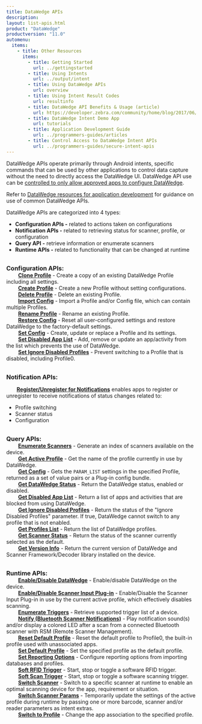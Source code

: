 ```yaml
---
title: DataWedge APIs
description:
layout: list-apis.html
product: "DataWedge"
productversion: "11.0"
automenu:
  items:
    - title: Other Resources
      items:
        - title: Getting Started
          url: ../gettingstarted
        - title: Using Intents
          url: ../output/intent
        - title: Using DataWedge APIs
          url: overview
        - title: Using Intent Result Codes
          url: resultinfo
        - title: DataWedge API Benefits & Usage (article)
          url: https://developer.zebra.com/community/home/blog/2017/06/27/datawedge-apis-benefits-challenges
        - title: DataWedge Intent Demo App
          url: tutorials
        - title: Application Development Guide
          url: ../programmers-guides/articles
        - title: Control Access to DataWedge Intent APIs
          url: ../programmers-guides/secure-intent-apis
---
```


DataWedge APIs operate primarily through Android intents, specific commands that can be used by other applications to control data capture without the need to directly access the DataWedge UI. DataWedge API use can be [controlled to only allow approved apps to configure DataWedge](../programmers-guides/secure-intent-apis).

<p>Refer to <a href="../programmers-guides/articles">DataWedge resources for application development</a> for guidance on use of common DataWedge APIs.
</p>

DataWedge APIs are categorized into 4 types:

- **Configuration APIs -** related to actions taken on configurations
- **Notification APIs -** related to retrieving status for scanner, profile, or configuration
- **Query API -** retrieve information or enumerate scanners
- **Runtime APIs -** related to functionality that can be changed at runtime
  <br><br>

<b style="font-size:16px">Configuration APIs:</b><br />
&nbsp;&nbsp;&nbsp;&nbsp;&nbsp;&nbsp;&nbsp;&nbsp;**<a href="./cloneprofile">Clone Profile</a>** - Create a copy of an existing DataWedge Profile including all settings.<br/>
&nbsp;&nbsp;&nbsp;&nbsp;&nbsp;&nbsp;&nbsp;&nbsp;**<a href="./createprofile">Create Profile</a>** - Create a new Profile without setting configurations.<br />
&nbsp;&nbsp;&nbsp;&nbsp;&nbsp;&nbsp;&nbsp;&nbsp;**<a href="./deleteprofile">Delete Profile</a>** - Delete an existing Profile.<br />
&nbsp;&nbsp;&nbsp;&nbsp;&nbsp;&nbsp;&nbsp;&nbsp;**<a href="./importconfig">Import Config</a>** - Import a Profile and/or Config file, which can contain multiple Profiles.<br />
&nbsp;&nbsp;&nbsp;&nbsp;&nbsp;&nbsp;&nbsp;&nbsp;**<a href="./renameprofile">Rename Profile</a>** - Rename an existing Profile.<br />
&nbsp;&nbsp;&nbsp;&nbsp;&nbsp;&nbsp;&nbsp;&nbsp;**<a href="./restoreconfig">Restore Config</a></td>** - Reset all user-configured settings and restore DataWedge to the factory-default settings.<br />
&nbsp;&nbsp;&nbsp;&nbsp;&nbsp;&nbsp;&nbsp;&nbsp;**<a href="./setconfig">Set Config</a>** - Create, update or replace a Profile and its settings.<br />
&nbsp;&nbsp;&nbsp;&nbsp;&nbsp;&nbsp;&nbsp;&nbsp;**<a href="./setdisabledapplist">Set Disabled App List</a>** - Add, remove or update an app/activity from the list which prevents the use of DataWedge.<br />
&nbsp;&nbsp;&nbsp;&nbsp;&nbsp;&nbsp;&nbsp;&nbsp;**<a href="./setignoredisabledprofiles">Set Ignore Disabled Profiles</a>** - Prevent switching to a Profile that is disabled, including Profile0.<br />
<br>

<b style="font-size:16px">Notification APIs:</b><br />

&nbsp;&nbsp;&nbsp;&nbsp;&nbsp;&nbsp;&nbsp;**<a href="./registerfornotification">Register/Unregister for Notifications</a>** enables apps to register or unregister to receive notifications of status changes related to:<br />

- Profile switching
- Scanner status
- Configuration
  <br><br>

<b style="font-size:16px">Query APIs:</b><br />
&nbsp;&nbsp;&nbsp;&nbsp;&nbsp;&nbsp;&nbsp;&nbsp;**<a href="./enumeratescanners">Enumerate Scanners</a>** - Generate an index of scanners available on the device.<br />
&nbsp;&nbsp;&nbsp;&nbsp;&nbsp;&nbsp;&nbsp;&nbsp;**<a href="./getactiveprofile">Get Active Profile</a>** - Get the name of the profile currently in use by DataWedge.<br />
&nbsp;&nbsp;&nbsp;&nbsp;&nbsp;&nbsp;&nbsp;&nbsp;**<a href="./getconfig">Get Config</a>** - Gets the `PARAM_LIST` settings in the specified Profile, returned as a set of value pairs or a Plug-in config bundle. <br />
&nbsp;&nbsp;&nbsp;&nbsp;&nbsp;&nbsp;&nbsp;&nbsp;**<a href="./getdatawedgestatus">Get DataWedge Status</a>** - Return the DataWedge status, enabled or disabled.<br />
&nbsp;&nbsp;&nbsp;&nbsp;&nbsp;&nbsp;&nbsp;&nbsp;**<a href="./getdisabledapplist">Get Disabled App List</a>** - Return a list of apps and activities that are blocked from using DataWedge.<br />
&nbsp;&nbsp;&nbsp;&nbsp;&nbsp;&nbsp;&nbsp;&nbsp;**<a href="./getignoredisabledprofiles">Get Ignore Disabled Profiles</a>** - Return the status of the "Ignore Disabled Profiles" parameter. If true, DataWedge cannot switch to any profile that is not enabled.<br />
&nbsp;&nbsp;&nbsp;&nbsp;&nbsp;&nbsp;&nbsp;&nbsp;**<a href="./getprofileslist">Get Profiles List</a>** - Return the list of DataWedge profiles.<br />
&nbsp;&nbsp;&nbsp;&nbsp;&nbsp;&nbsp;&nbsp;&nbsp;**<a href="./getscannerstatus">Get Scanner Status</a>** - Return the status of the scanner currently selected as the default.<br />
&nbsp;&nbsp;&nbsp;&nbsp;&nbsp;&nbsp;&nbsp;&nbsp;**<a href="./getversioninfo">Get Version Info</a>** - Return the current version of DataWedge and Scanner Framework/Decoder library installed on the device.<br />
<br>

<b style="font-size:16px">Runtime APIs:</b><br />
&nbsp;&nbsp;&nbsp;&nbsp;&nbsp;&nbsp;&nbsp;&nbsp;**<a href="./enabledatawedge">Enable/Disable DataWedge</a>** - Enable/disable DataWedge on the device.<br />
&nbsp;&nbsp;&nbsp;&nbsp;&nbsp;&nbsp;&nbsp;&nbsp;**<a href="./scannerinputplugin">Enable/Disable Scanner Input Plug-in</a>** - Enable/Disable the Scanner Input Plug-in in use by the current active profile, which effectively disables scanning.<br />
&nbsp;&nbsp;&nbsp;&nbsp;&nbsp;&nbsp;&nbsp;&nbsp;**<a href="./enumeratetriggers">Enumerate Triggers</a>** - Retrieve supported trigger list of a device.<br />
&nbsp;&nbsp;&nbsp;&nbsp;&nbsp;&nbsp;&nbsp;&nbsp;**<a href="./notify">Notify (Bluetooth Scanner Notifications)</a>** - Play notification sound(s) and/or display a colored LED after a scan from a connected Bluetooth scanner with RSM (Remote Scanner Management).<br />
&nbsp;&nbsp;&nbsp;&nbsp;&nbsp;&nbsp;&nbsp;&nbsp;**<a href="./resetdefaultprofile">Reset Default Profile</a>** - Reset the default profile to Profile0, the built-in profile used with unassociated apps.<br />
&nbsp;&nbsp;&nbsp;&nbsp;&nbsp;&nbsp;&nbsp;&nbsp;**<a href="./setdefaultprofile">Set Default Profile</a>** - Set the specified profile as the default profile.<br />
&nbsp;&nbsp;&nbsp;&nbsp;&nbsp;&nbsp;&nbsp;&nbsp;**<a href="./setreportingoptions">Set Reporting Options</a>** - Configure reporting options from importing databases and profiles.<br />
&nbsp;&nbsp;&nbsp;&nbsp;&nbsp;&nbsp;&nbsp;&nbsp;**<a href="./softrfidtrigger">Soft RFID Trigger</a>** - Start, stop or toggle a software RFID trigger. <br />
&nbsp;&nbsp;&nbsp;&nbsp;&nbsp;&nbsp;&nbsp;&nbsp;**<a href="./softscantrigger">Soft Scan Trigger</a>** - Start, stop or toggle a software scanning trigger. <br />
&nbsp;&nbsp;&nbsp;&nbsp;&nbsp;&nbsp;&nbsp;&nbsp;**<a href="./switchscanner">Switch Scanner</a>** - Switch to a specific scanner at runtime to enable an optimal scanning device for the app, requirement or situation. <br />
&nbsp;&nbsp;&nbsp;&nbsp;&nbsp;&nbsp;&nbsp;&nbsp;**<a href="./switchscannerparams">Switch Scanner Params</a>** - Temporarily update the settings of the active profile during runtime by passing one or more barcode, scanner and/or reader parameters as intent extras.<br />
&nbsp;&nbsp;&nbsp;&nbsp;&nbsp;&nbsp;&nbsp;&nbsp;**<a href="./switchtoprofile">Switch to Profile</a>** - Change the app association to the specified profile.
<br><br>
